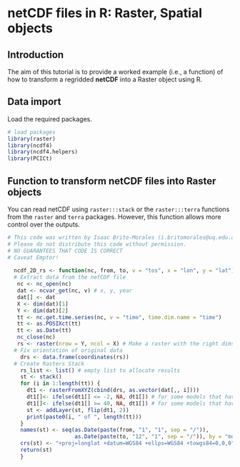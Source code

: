 # netCDF files in R: Raster, Spatial objects

## Introduction

The aim of this tutorial is to provide a worked example (i.e., a function) of how to transform a regridded **netCDF** into a Raster object using R.

## Data import

Load the required packages.


```r
# load packages
library(raster)
library(ncdf4)
library(ncdf4.helpers)
library(PCICt)
```

## Function to transform netCDF files into Raster objects

You can read netCDF using `raster:::stack` or the `raster:::terra` functions from the `raster` and `terra` packages. However, this function allows more control over the outputs.


```r
# This code was written by Isaac Brito-Morales (i.britomorales@uq.edu.au)
# Please do not distribute this code without permission.
# NO GUARANTEES THAT CODE IS CORRECT
# Caveat Emptor!
 
  ncdf_2D_rs <- function(nc, from, to, v = "tos", x = "lon", y = "lat") {
  # Extract data from the netCDF file  
   nc <- nc_open(nc)
   dat <- ncvar_get(nc, v) # x, y, year 
   dat[] <- dat
   X <- dim(dat)[1]
   Y <- dim(dat)[2]
   tt <- nc.get.time.series(nc, v = "time", time.dim.name = "time")
   tt <- as.POSIXct(tt)
   tt <- as.Date(tt)
   nc_close(nc)
   rs <- raster(nrow = Y, ncol = X) # Make a raster with the right dims
  # Fix orientation of original data
    drs <- data.frame(coordinates(rs))
  # Create Rasters Stack
    rs_list <- list() # empty list to allocate results
    st <- stack()
    for (i in 1:length(tt)) {
      dt1 <- rasterFromXYZ(cbind(drs, as.vector(dat[,, i])))
      dt1[]<- ifelse(dt1[] <= -2, NA, dt1[]) # for some models that have weird temperatures
      dt1[]<- ifelse(dt1[] >= 40, NA, dt1[]) # for some models that have weird temperatures
      st <- addLayer(st, flip(dt1, 2))
      print(paste0(i, " of ", length(tt)))
    }
    names(st) <- seq(as.Date(paste(from, "1", "1", sep = "/")), 
                     as.Date(paste(to, "12", "1", sep = "/")), by = "month")
    crs(st) <- "+proj=longlat +datum=WGS84 +ellps=WGS84 +towgs84=0,0,0"
    return(st)
    }
```







